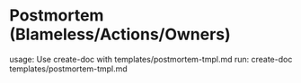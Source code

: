 # Postmortem (Blameless/Actions/Owners)

usage: Use create-doc with templates/postmortem-tmpl.md
run: create-doc templates/postmortem-tmpl.md
